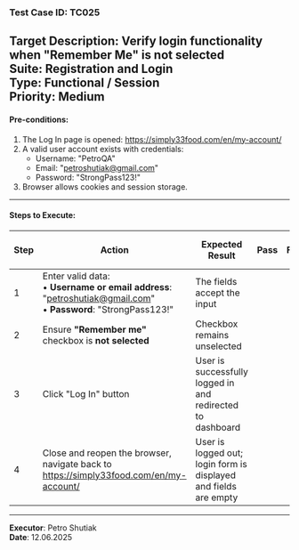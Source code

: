 ### Test Case ID: TC025  
**Target Description**: Verify login functionality when "Remember Me" is not selected  
**Suite**: Registration and Login  
**Type**: Functional / Session  
**Priority**: Medium  
---

#### Pre-conditions:
1. The Log In page is opened: https://simply33food.com/en/my-account/  
2. A valid user account exists with credentials:<br>
   - Username: "PetroQA"<br>
   - Email: "petroshutiak@gmail.com"<br>
   - Password: "StrongPass123!"  
3. Browser allows cookies and session storage.  

---

#### Steps to Execute:

| Step | Action | Expected Result | Pass | Fail | Bug Report ID |
|------|--------|------------------|------|------|----------------|
| 1 | Enter valid data:<br>• **Username or email address**: "petroshutiak@gmail.com"<br>• **Password**: "StrongPass123!" | The fields accept the input |      |      |                |
| 2 | Ensure **"Remember me"** checkbox is **not selected** | Checkbox remains unselected |      |      |                |
| 3 | Click "Log In" button | User is successfully logged in and redirected to dashboard |      |      |                |
| 4 | Close and reopen the browser, navigate back to https://simply33food.com/en/my-account/ | User is logged out; login form is displayed and fields are empty |      |      |                |

---

**Executor**: Petro Shutiak  
**Date**: 12.06.2025  
